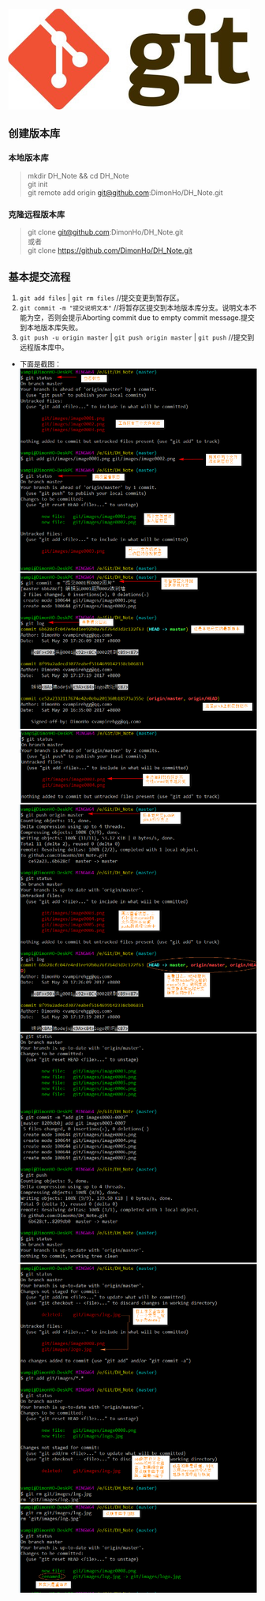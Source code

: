 ![](https://github.com/DimonHo/DH_Note/blob/master/git/images/logo.jpg)
## 创建版本库
### 本地版本库
> mkdir DH_Note && cd DH_Note  
> git init  
> git remote add origin git@github.com:DimonHo/DH_Note.git  
### 克隆远程版本库
> git clone git@github.com:DimonHo/DH_Note.git  
或者  
> git clone https://github.com/DimonHo/DH_Note.git
## 基本提交流程
1. `git add files` | `git rm files` //提交变更到暂存区。
2. `git commit -m "提交说明文本"` //将暂存区提交到本地版本库分支。说明文本不能为空，否则会提示Aborting commit due to empty commit message.提交到本地版本库失败。
3. `git push -u origin master` | `git push origin master` | `git push` //提交到远程版本库中。
- 下面是截图：
![](https://github.com/DimonHo/DH_Note/blob/master/git/images/image0004.png)
![](https://github.com/DimonHo/DH_Note/blob/master/git/images/image0005.png)
![](https://github.com/DimonHo/DH_Note/blob/master/git/images/image0006.png)
![](https://github.com/DimonHo/DH_Note/blob/master/git/images/image0007.png)
![](https://github.com/DimonHo/DH_Note/blob/master/git/images/image0008.png)
![](https://github.com/DimonHo/DH_Note/blob/master/git/images/image0009.png)
![](https://github.com/DimonHo/DH_Note/blob/master/git/images/image0010.png)
